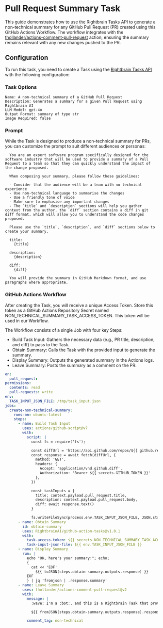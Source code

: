 # Pull Request Summary Task

This guide demonstrates how to use the Rightbrain Tasks API to generate a non-technical summary for any GitHub Pull Request (PR) created using this GitHub Actions Workflow. The workflow integrates with the [thollander/actions-comment-pull-request](https://github.com/thollander/actions-comment-pull-request) action, ensuring the summary remains relevant with any new changes pushed to the PR.

## Configuration

To run this task, you need to create a Task using the [Rightbrain Tasks API](https://docs.rightbrain.ai/api-reference/tasks/create-task) with the following configuration:

### Task Options

    Name: A non-technical summary of a GitHub Pull Request
    Description: Generates a summary for a given Pull Request using Rightbrain AI
    LLM Model: gpt-4o
    Output Format: summary of type str
    Image Required: false

### Prompt

While the Task is designed to produce a non-technical summary for PRs, you can customize the prompt to suit different audiences or personas:

```
  You are an expert software program specifically designed for the software industry that will be used to provide a summary of a Pull Request to a team so that they can quickly understand the impact of the change proposed.

  When composing your summary, please follow these guidelines:

  - Consider that the audience will be a team with no technical experience
  - Use non-technical language to summarise the changes
  - Use a friendly tone of voice
  - Make sure to emphasise any important changes
  - The `title` and `description` sections will help you gather context from the author, the `diff` section contains a diff in git diff format, which will allow you to understand the code changes proposed.

  Please use the `title`, `description`, and `diff` sections below to create your summary.

  title:
    {title}

  description:
    {description}

  diff:
    {diff}

  You will provide the summary in GitHub Markdown format, and use paragraphs where appropriate.

```

### GitHub Actions Workflow

After creating the Task, you will receive a unique Access Token. Store this token as a GitHub Actions Repository Secret named NON_TECHNICAL_SUMMARY_TASK_ACCESS_TOKEN. This token will be used in our Workflow.

The Workflow consists of a single Job with four key Steps:

- Build Task Input: Gathers the necessary data (e.g., PR title, description, and diff) to pass to the Task.
- Obtain Summary: Calls the Task with the provided input to generate the summary.
- Display Summary: Outputs the generated summary in the Actions logs.
- Leave Summary: Posts the summary as a comment on the PR.

```yaml
on:
  pull_request:
permissions:
  contents: read
  pull-requests: write
env:
  TASK_INPUT_JSON_FILE: /tmp/task_input.json
jobs:
  create-non-technical-summary:
    runs-on: ubuntu-latest
    steps:
      - name: Build Task Input
        uses: actions/github-script@v7
        with:
          script: |
            const fs = require('fs');

            const diffUrl = 'https://api.github.com/repos/${{ github.repository }}/pulls/${{ github.event.pull_request.number }}'
            const response = await fetch(diffUrl, {
              method: 'GET',
              headers: {
                Accept: 'application/vnd.github.diff',
                Authorization: 'Bearer ${{ secrets.GITHUB_TOKEN }}'
              },
            })

            const taskInputs = {
              title: context.payload.pull_request.title,
              description: context.payload.pull_request.body,
              diff: await response.text()
            }

            fs.writeFileSync(process.env.TASK_INPUT_JSON_FILE, JSON.stringify(taskInputs))
      - name: Obtain Summary
        id: obtain-summary
        uses: RightbrainAI/github-action-tasks@v1.0.1
        with:
          task-access-token: ${{ secrets.NON_TECHNICAL_SUMMARY_TASK_ACCESS_TOKEN }}
          task-input-json-file: ${{ env.TASK_INPUT_JSON_FILE }}
      - name: Display Summary
        run: |
          echo "OK, here's your summary:"; echo;
          {
            cat << 'EOF'
              ${{ toJSON(steps.obtain-summary.outputs.response) }}
          EOF
          } | jq 'fromjson | .response.summary'
      - name: Leave Summary
        uses: thollander/actions-comment-pull-request@v2
        with:
          message: |
            :wave: I'm a :bot:, and this is a Rightbrain Task that provides an automated **non-technical** summary for this PR.

            ${{ fromJSON(steps.obtain-summary.outputs.response).response.summary }}

          comment_tag: non-technical
```
